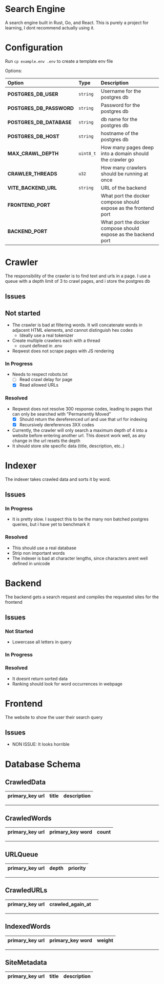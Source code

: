 # Search Engine
A search engine built in Rust, Go, and React. This is purely a project for learning, I dont recommend actually using it.

# Configuration
Run `cp example.env .env` to create a template env file

Options:

| Option | Type | Description |
| :--- | :--- | :--- |
| **POSTGRES_DB_USER** | `string` | Username for the postgres db |
| **POSTGRES_DB_PASSWORD** | `string` | Password for the postgres db |
| **POSTGRES_DB_DATABASE** | `string` | db name for the postgres db |
| **POSTGRES_DB_HOST** | `string` | hostname of the postgres db |
| **MAX_CRAWL_DEPTH** | `uint8_t` | How many pages deep into a domain should the crawler go |
| **CRAWLER_THREADS** | `u32` | How many crawlers should be running at once |
| **VITE_BACKEND_URL** | `string` | URL of the backend |
| **FRONTEND_PORT** | | What port the docker compose should expose as the frontend port |
| **BACKEND_PORT** | | What port the docker compose should expose as the backend port |



# Crawler
The responsibility of the crawler is to find text and urls in a page. I use a queue with a depth limit of 3 to crawl pages, and i store the postgres db

## Issues
## Not started
* The crawler is bad at filtering words. It will concatenate words in adjacent HTML elements, and cannot distinguish hex codes
    * Ideally use a real tokenizer
* Create multiple crawlers each with a thread
    * count defined in .env
* Reqwest does not scrape pages with JS rendering
### In Progress
* Needs to respect robots.txt
    * [ ] Read crawl delay for page
    * [X] Read allowed URLs
### Resolved
* Reqwest does not resolve 300 response codes, leading to pages that can only be searched with "Permanently Moved"
    * [X] Should return the dereferenced url and use that url for indexing
    * [X] Recursively dereferences 3XX codes
* Currently, the crawler will only search a maximum depth of 4 into a website before entering another url. This doesnt work well, as any change in the url resets the depth
* It should store site specific data (title, description, etc..)

# Indexer
The indexer takes crawled data and sorts it by word. 

## Issues
### In Progress
* It is pretty slow. I suspect this to be the many non batched postgres queries, but i have yet to benchmark it
### Resolved
* This should use a real database
* Strip non important words
* The indexer is bad at character lengths, since characters arent well defined in unicode

# Backend
The backend gets a search request and compiles the requested sites for the frontend

## Issues
### Not Started
* Lowercase all letters in query
### In Progress
### Resolved
* It doesnt return sorted data
* Ranking should look for word occurrences in webpage

# Frontend
The website to show the user their search query

## Issues
* NON ISSUE: It looks horrible


# Database Schema

## CrawledData

| primary_key url | title | description |
| :--- | :--- | :--- |

***

## CrawledWords

| primary_key url | primary_key word | count |
| :--- | :--- | :--- |

***

## URLQueue

| primary_key url | depth | priority |
| :--- | :--- | :--- |

***

## CrawledURLs

| primary_key url | crawled_again_at | |
| :--- | :--- | :--- |

***

## IndexedWords

| primary_key url | primary_key word | weight |
| :--- | :--- | :--- |

***

## SiteMetadata

| primary_key url | title | description |
| :--- | :--- | :--- |